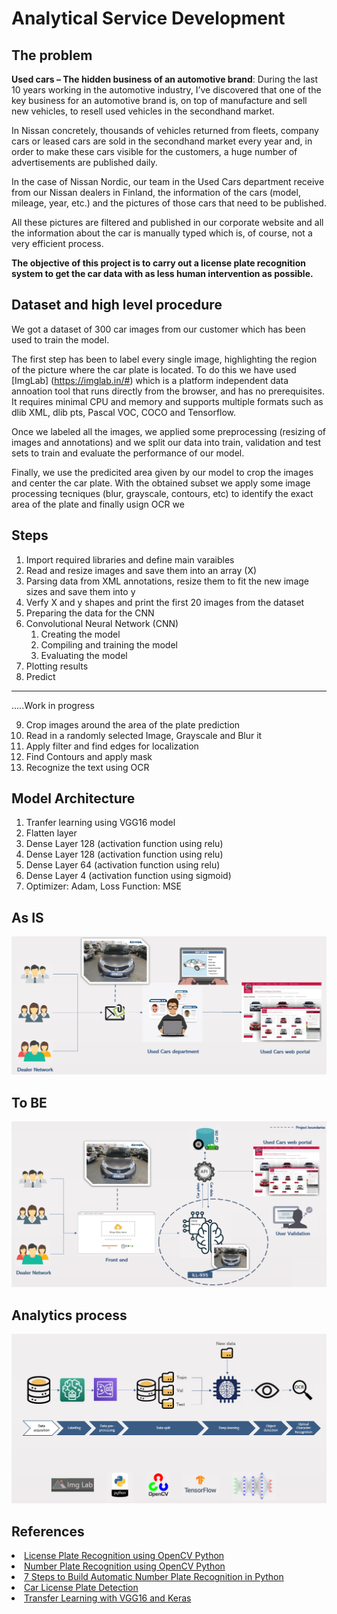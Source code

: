 # Analytical Service Development

## The problem

**Used cars – The hidden business of an automotive brand**: During the last 10 years working in the automotive industry, I’ve discovered that one of the key business for an automotive brand is, on top of manufacture and sell new vehicles, to resell used vehicles in the secondhand market.

In Nissan concretely, thousands of vehicles returned from fleets, company cars or leased cars are sold in the secondhand market every year and, in order to make these cars visible for the customers, a huge number of advertisements are published daily.

In the case of Nissan Nordic, our team in the Used Cars department receive from our Nissan dealers in Finland, the information of the cars (model, mileage, year, etc.) and the pictures of those cars that need to be published.

All these pictures are filtered and published in our corporate website and all the information about the car is manually typed which is, of course,  not a very efficient process.

**The objective of this project is to carry out a license plate recognition system to get the car data with as less human intervention as possible.**

## Dataset and high level procedure

We got a dataset of 300 car images from our customer which has been used to train the model.

The first step has been to label every single image, highlighting the region of the picture where the car plate is located. To do this we have used [ImgLab] (https://imglab.in/#) which is a platform independent data annoation tool that runs directly from the browser, and has no prerequisites. It requires minimal CPU and memory and supports multiple formats such as dlib XML, dlib pts, Pascal VOC, COCO and Tensorflow.

Once we labeled all the images, we applied some preprocessing (resizing of images and annotations) and we split our data into train, validation and test sets to train and evaluate the performance of our model.

Finally, we use the predicited area given by our model to crop the images and center the car plate. With the obtained subset we apply some image processing tecniques (blur, grayscale, contours, etc) to identify the exact area of the plate and finally usign OCR we

## Steps

1. Import required libraries and define main varaibles
2. Read and resize images and save them into an array (X)
3. Parsing data from XML annotations, resize them to fit the new image sizes and save them into y
4. Verfy X and y shapes and print the first 20 images from the dataset
5. Preparing the data for the CNN
6. Convolutional Neural Network (CNN)
   1. Creating the model
   2. Compiling and training the model
   3. Evaluating the model
7. Plotting results
8. Predict

<hr>
   .....Work in progress
   
9. Crop images around the area of the plate prediction
10. Read in a randomly selected Image, Grayscale and Blur it
11. Apply filter and find edges for localization
12. Find Contours and apply mask
13. Recognize the text using OCR

## Model Architecture

<ol type="1">
    <li>Tranfer learning using VGG16 model</li>
    <li>Flatten layer</li>
    <li>Dense Layer 128 (activation function using relu)</li>
    <li>Dense Layer 128 (activation function using relu)</li>
    <li>Dense Layer 64 (activation function using relu)</li>
    <li>Dense Layer 4 (activation function using sigmoid)</li>
    <li>Optimizer: Adam, Loss Function: MSE</li>
</ol>

## As IS

![](image/README/1651762094471.png)

## To BE

![](image/README/1651762191707.png)

## Analytics process

![](image/README/1651762288462.png)

## References

<li><a href=https://medium.com/programming-fever/license-plate-recognition-using-opencv-python-7611f85cdd6c>
    License Plate Recognition using OpenCV Python
</li>
<li><a href=https://harshthakare70.medium.com/number-plate-recognition-using-opencv-python-4de86163d609>
    Number Plate Recognition using OpenCV Python
</li>
<li><a href=https://www.linkedin.com/pulse/automatic-number-plate-recognition-step-stepguide-devi-g/>
    7 Steps to Build Automatic Number Plate Recognition in Python
</li>
<li><a href=https://www.kaggle.com/datasets/andrewmvd/car-plate-detection/code>
    Car License Plate Detection
</li>
<li><a href=https://towardsdatascience.com/transfer-learning-with-vgg16-and-keras-50ea161580b4>
    Transfer Learning with VGG16 and Keras
</li>
